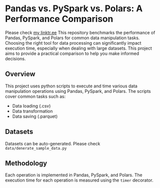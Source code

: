 # Pandas vs. PySpark vs. Polars: A Performance Comparison

Please check [my linktr.ee](https://linktr.ee/michal_baron)
This repository benchmarks the performance of Pandas, PySpark, and Polars for common data manipulation tasks.  Choosing the right tool for data processing can significantly impact execution time, especially when dealing with large datasets. This project aims to provide a practical comparison to help you make informed decisions.

## Overview

This project uses python scripts to execute and time various data manipulation operations using Pandas, PySpark, and Polars.  The scripts cover common tasks such as:

* Data loading (.csv)
* Data transformation
* Data saving (.parquet)

## Datasets

Datasets can be auto-generated. Please check `data/denerate_sample_data.py`

## Methodology

Each operation is implemented in Pandas, PySpark, and Polars.  The execution time for each operation is measured using the `timer` decorator. 